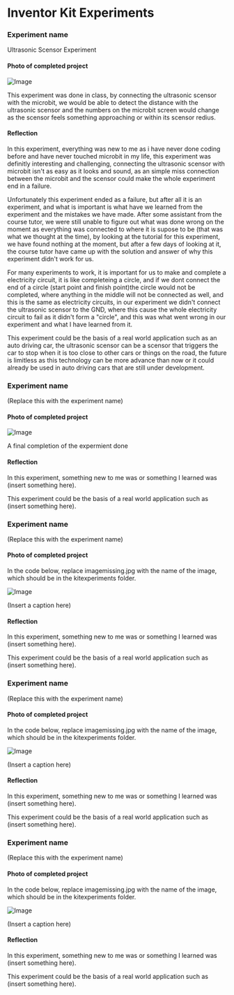 # Inventor Kit Experiments


### Experiment name ###

Ultrasonic Scensor Experiment

#### Photo of completed project ####

![Image](WechatIMG141.jpeg)

This experiment was done in class, by connecting the ultrasonic scensor with the microbit, we would be able to detect the distance with the ultrasonic scensor and the numbers on the microbit screen would change as the scensor feels something approaching or within its scensor redius.

#### Reflection ####

In this experiment, everything was new to me as i have never done coding before and have never touched microbit in my life, this experiment was definitly interesting and challenging, connecting the ultrasonic scensor with microbit isn't as easy as it looks and sound, as an simple miss connection between the microbit and the scensor could make the whole experiment end in a failure.

Unfortunately this experiment ended as a failure, but after all it is an experiment, and what is important is what have we learned from the experiment and the mistakes we have made. After some assistant from the course tutor, we were still unable to figure out what was done wrong on the moment as everything was connected to where it is supose to be (that was what we thought at the time), by looking at the tutorial for this experiment, we have found nothing at the moment, but after a few days of looking at it, the course tutor have came up with the solution and answer of why this experiment didn't work for us. 

For many experiments to work, it is important for us to make and complete a electricity circuit, it is like completeing a circle, and if we dont connect the end of a circle (start point and finish point)the circle would not be completed, where anything in the middle will not be connected as well, and this is the same as electricity circuits, in our experiment we didn't connect the ultrasonic scensor to the GND, where this cause the whole electricity circuit to fail as it didn't form a "circle", and this was what went wrong in our experiment and what I have learned from it.

This experiment could be the basis of a real world application such as an auto driving car, the ultrasonic scensor can be a scensor that triggers the car to stop when it is too close to other cars or things on the road, the future is limitless as this technology can be more advance than now or it could already be used in auto driving cars that are still under development.

### Experiment name ###

(Replace this with the experiment name)

#### Photo of completed project ####

![Image](WechatIMG142.jpeg)

A final completion of the expermient done

#### Reflection ####

In this experiment, something new to me was or something I learned was (insert something here).

This experiment could be the basis of a real world application such as (insert something here).

### Experiment name ###

(Replace this with the experiment name)

#### Photo of completed project ####
In the code below, replace imagemissing.jpg with the name of the image, which should be in the kitexperiments folder.

![Image](missingimage.png)

(Insert a caption here)

#### Reflection ####

In this experiment, something new to me was or something I learned was (insert something here).

This experiment could be the basis of a real world application such as (insert something here).

### Experiment name ###

(Replace this with the experiment name)

#### Photo of completed project ####
In the code below, replace imagemissing.jpg with the name of the image, which should be in the kitexperiments folder.

![Image](missingimage.png)

(Insert a caption here)

#### Reflection ####

In this experiment, something new to me was or something I learned was (insert something here).

This experiment could be the basis of a real world application such as (insert something here).

### Experiment name ###

(Replace this with the experiment name)

#### Photo of completed project ####
In the code below, replace imagemissing.jpg with the name of the image, which should be in the kitexperiments folder.

![Image](missingimage.png)

(Insert a caption here)

#### Reflection ####

In this experiment, something new to me was or something I learned was (insert something here).

This experiment could be the basis of a real world application such as (insert something here).

